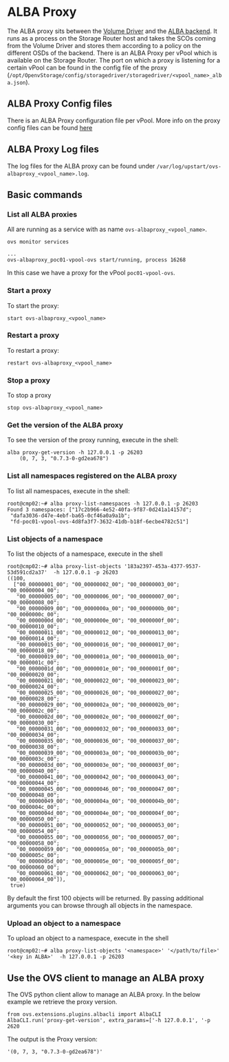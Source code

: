 # ALBA Proxy
The ALBA proxy sits between the [Volume Driver](https://github.com/openvstorage/volumedriver) and the [ALBA backend](README.md). It runs as a process on the Storage Router host and takes the SCOs coming from the Volume Driver and stores them according to a policy on the different OSDs of the backend.
There is an ALBA Proxy per vPool which is available on the Storage Router. The port on which a proxy is listening for a certain vPool can be found in the config file of the proxy (`/opt/OpenvStorage/config/storagedriver/storagedriver/<vpool_name>_alba.json`).


## ALBA Proxy Config files
There is an ALBA Proxy configuration file per vPool.  More info on the proxy config files can be found [here](https://openvstorage.gitbooks.io/framework/content/docs/etcd.html)

## ALBA Proxy Log files
The log files for the ALBA proxy can be found under `/var/log/upstart/ovs-albaproxy_<vpool_name>.log`.

## Basic commands
### List all ALBA proxies
All are running as a service with as name `ovs-albaproxy_<vpool_name>`.

```
ovs monitor services

...
ovs-albaproxy_poc01-vpool-ovs start/running, process 16268

```
In this case we have a proxy for the vPool `poc01-vpool-ovs`.


### Start a proxy
To start the proxy:

```
start ovs-albaproxy_<vpool_name>
```

### Restart a proxy
To restart a proxy:

```
restart ovs-albaproxy_<vpool_name>
```

### Stop a proxy
To stop a proxy
```
stop ovs-albaproxy_<vpool_name>
```

### Get the version of the ALBA proxy
To see the version of the proxy running, execute in the shell:
```
alba proxy-get-version -h 127.0.0.1 -p 26203
    (0, 7, 3, "0.7.3-0-gd2ea678")
```

### List all namespaces registered on the ALBA proxy
To list all namespaces, execute in the shell:
```
root@cmp02:~# alba proxy-list-namespaces -h 127.0.0.1 -p 26203
Found 3 namespaces: ["17c2b966-4e52-40fa-9f87-0d241a14157d";
 "dafa3036-d47e-4ebf-ba65-0cf46a0a9a1b";
 "fd-poc01-vpool-ovs-4d8fa3f7-3632-41db-b18f-6ecbe4782c51"]
```

### List objects of a namespace
To list the objects of a namespace, execute in the shell
```
root@cmp02:~# alba proxy-list-objects '183a2397-453a-4377-9537-53d591cd2a37'  -h 127.0.0.1 -p 26203
((100,
  ["00_00000001_00"; "00_00000002_00"; "00_00000003_00"; "00_00000004_00";
   "00_00000005_00"; "00_00000006_00"; "00_00000007_00"; "00_00000008_00";
   "00_00000009_00"; "00_0000000a_00"; "00_0000000b_00"; "00_0000000c_00";
   "00_0000000d_00"; "00_0000000e_00"; "00_0000000f_00"; "00_00000010_00";
   "00_00000011_00"; "00_00000012_00"; "00_00000013_00"; "00_00000014_00";
   "00_00000015_00"; "00_00000016_00"; "00_00000017_00"; "00_00000018_00";
   "00_00000019_00"; "00_0000001a_00"; "00_0000001b_00"; "00_0000001c_00";
   "00_0000001d_00"; "00_0000001e_00"; "00_0000001f_00"; "00_00000020_00";
   "00_00000021_00"; "00_00000022_00"; "00_00000023_00"; "00_00000024_00";
   "00_00000025_00"; "00_00000026_00"; "00_00000027_00"; "00_00000028_00";
   "00_00000029_00"; "00_0000002a_00"; "00_0000002b_00"; "00_0000002c_00";
   "00_0000002d_00"; "00_0000002e_00"; "00_0000002f_00"; "00_00000030_00";
   "00_00000031_00"; "00_00000032_00"; "00_00000033_00"; "00_00000034_00";
   "00_00000035_00"; "00_00000036_00"; "00_00000037_00"; "00_00000038_00";
   "00_00000039_00"; "00_0000003a_00"; "00_0000003b_00"; "00_0000003c_00";
   "00_0000003d_00"; "00_0000003e_00"; "00_0000003f_00"; "00_00000040_00";
   "00_00000041_00"; "00_00000042_00"; "00_00000043_00"; "00_00000044_00";
   "00_00000045_00"; "00_00000046_00"; "00_00000047_00"; "00_00000048_00";
   "00_00000049_00"; "00_0000004a_00"; "00_0000004b_00"; "00_0000004c_00";
   "00_0000004d_00"; "00_0000004e_00"; "00_0000004f_00"; "00_00000050_00";
   "00_00000051_00"; "00_00000052_00"; "00_00000053_00"; "00_00000054_00";
   "00_00000055_00"; "00_00000056_00"; "00_00000057_00"; "00_00000058_00";
   "00_00000059_00"; "00_0000005a_00"; "00_0000005b_00"; "00_0000005c_00";
   "00_0000005d_00"; "00_0000005e_00"; "00_0000005f_00"; "00_00000060_00";
   "00_00000061_00"; "00_00000062_00"; "00_00000063_00"; "00_00000064_00"]),
 true)
```

By default the first 100 objects will be returned. By passing additional arguments you can browse through all objects in the namespace.

### Upload an object to a namespace
To upload an object to a namespace, execute in the shell
```
root@cmp02:~# alba proxy-list-objects '<namespace>' '</path/to/file>' '<key in ALBA>'  -h 127.0.0.1 -p 26203
```

## Use the OVS client to manage an ALBA proxy
The OVS python client allow to manage an ALBA proxy. In the below example we retrieve the proxy version.
```
from ovs.extensions.plugins.albacli import AlbaCLI
AlbaCLI.run('proxy-get-version', extra_params=['-h 127.0.0.1', '-p 2620
```
The output is the Proxy version:
```
'(0, 7, 3, "0.7.3-0-gd2ea678")'
```
